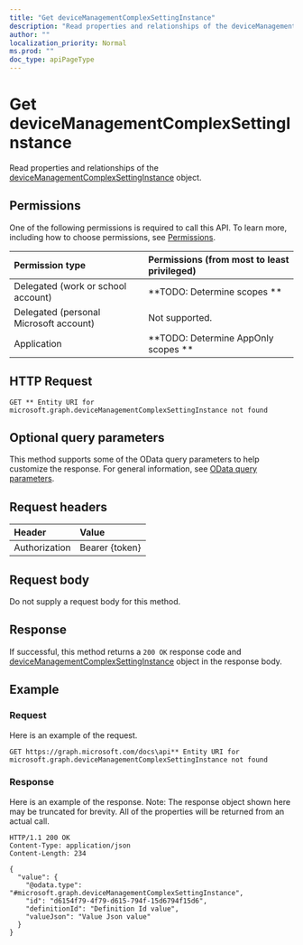 ```yaml
---
title: "Get deviceManagementComplexSettingInstance"
description: "Read properties and relationships of the deviceManagementComplexSettingInstance object."
author: ""
localization_priority: Normal
ms.prod: ""
doc_type: apiPageType
---
```


# Get deviceManagementComplexSettingInstance

Read properties and relationships of the [deviceManagementComplexSettingInstance](../resources/devicemanagementcomplexsettinginstance.md) object.

## Permissions
One of the following permissions is required to call this API. To learn more, including how to choose permissions, see [Permissions](/concepts/permissions-reference.md).

|Permission type|Permissions (from most to least privileged)|
|:---|:---|
|Delegated (work or school account)|**TODO: Determine scopes **|
|Delegated (personal Microsoft account)|Not supported.|
|Application|**TODO: Determine AppOnly scopes **|

## HTTP Request
<!-- {
  "blockType": "ignored"
}
-->
``` http
GET ** Entity URI for microsoft.graph.deviceManagementComplexSettingInstance not found
```

## Optional query parameters
This method supports some of the OData query parameters to help customize the response. For general information, see [OData query parameters](/graph/query-parameters).

## Request headers
|Header|Value|
|:---|:---|
|Authorization|Bearer {token}|

## Request body
Do not supply a request body for this method.

## Response
If successful, this method returns a `200 OK` response code and [deviceManagementComplexSettingInstance](../resources/devicemanagementcomplexsettinginstance.md) object in the response body.

## Example

### Request
Here is an example of the request.
<!-- {
  "blockType": "request",
  "name": "get_devicemanagementcomplexsettinginstance"
}
-->
``` http
GET https://graph.microsoft.com/docs\api** Entity URI for microsoft.graph.deviceManagementComplexSettingInstance not found
```

### Response
Here is an example of the response. Note: The response object shown here may be truncated for brevity. All of the properties will be returned from an actual call.
<!-- {
  "blockType": "response",
  "truncated": true,
  "@odata.type": "microsoft.graph.deviceManagementComplexSettingInstance"
}
-->
``` http
HTTP/1.1 200 OK
Content-Type: application/json
Content-Length: 234

{
  "value": {
    "@odata.type": "#microsoft.graph.deviceManagementComplexSettingInstance",
    "id": "d6154f79-4f79-d615-794f-15d6794f15d6",
    "definitionId": "Definition Id value",
    "valueJson": "Value Json value"
  }
}
```

